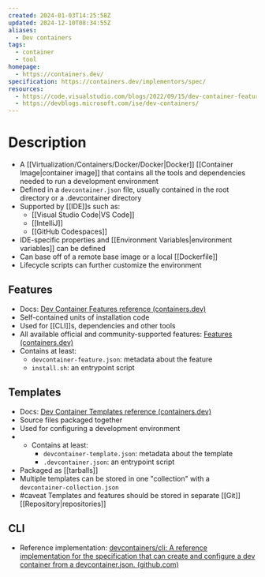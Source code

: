 ```yaml
---
created: 2024-01-03T14:25:58Z
updated: 2024-12-10T08:34:55Z
aliases:
  - Dev containers
tags:
  - container
  - tool
homepage:
  - https://containers.dev/
specification: https://containers.dev/implementors/spec/
resources:
  - https://code.visualstudio.com/blogs/2022/09/15/dev-container-features
  - https://devblogs.microsoft.com/ise/dev-containers/
---
```

# Description
- A [[Virtualization/Containers/Docker/Docker|Docker]] [[Container Image|container image]] that contains all the tools and dependencies needed to run a development environment
- Defined in a `devcontainer.json` file, usually contained in the root directory or a .devcontainer directory
- Supported by [[IDE]]s such as:
	- [[Visual Studio Code|VS Code]]
	- [[IntelliJ]]
	- [[GitHub Codespaces]]
- IDE-specific properties and [[Environment Variables|environment variables]] can be defined
- Can base off of a remote base image or a local [[Dockerfile]]
- Lifecycle scripts can further customize the environment
## Features
- Docs: [Dev Container Features reference (containers.dev)](https://containers.dev/implementors/features/)
- Self-contained units of installation code
- Used for [[CLI]]s, dependencies and other tools
- All available official and community-supported features: [Features (containers.dev)](https://containers.dev/features)
- Contains at least:
	- `devcontainer-feature.json`: metadata about the feature
	- `install.sh`: an entrypoint script
## Templates
- Docs: [Dev Container Templates reference (containers.dev)](https://containers.dev/implementors/templates/)
- Source files packaged together
- Used for configuring a development environment
- - Contains at least:
	- `devcontainer-template.json`: metadata about the template
	- `.devcontainer.json`: an entrypoint script
- Packaged as [[tarballs]]
- Multiple templates can be stored in one "collection" with a `devcontainer-collection.json`
- #caveat Templates and features should be stored in separate [[Git]] [[Repository|repositories]]
## CLI
- Reference implementation: [devcontainers/cli: A reference implementation for the specification that can create and configure a dev container from a devcontainer.json. (github.com)](https://github.com/devcontainers/cli)

